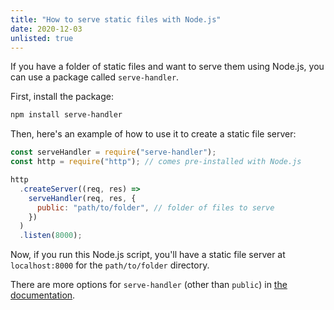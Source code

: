 ```yaml
---
title: "How to serve static files with Node.js"
date: 2020-12-03
unlisted: true
---
```


If you have a folder of static files and want to serve them using Node.js, you can use a package called `serve-handler`.

First, install the package:

```bash
npm install serve-handler
```

Then, here's an example of how to use it to create a static file server:

```javascript
const serveHandler = require("serve-handler");
const http = require("http"); // comes pre-installed with Node.js

http
  .createServer((req, res) =>
    serveHandler(req, res, {
      public: "path/to/folder", // folder of files to serve
    })
  )
  .listen(8000);
```

Now, if you run this Node.js script, you'll have a static file server at `localhost:8000` for the `path/to/folder` directory.

There are more options for `serve-handler` (other than `public`) in [the documentation](http://npm.im/serve-handler).
